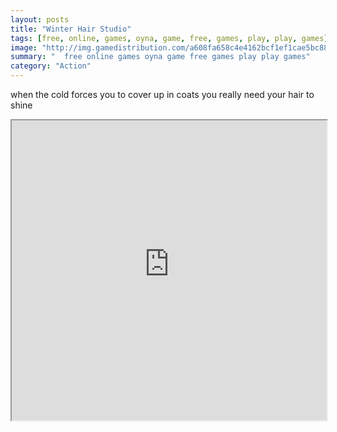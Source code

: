 ```yaml
---
layout: posts
title: "Winter Hair Studio"
tags: [free, online, games, oyna, game, free, games, play, play, games]
image: "http://img.gamedistribution.com/a608fa658c4e4162bcf1ef1cae5bc889.jpg"
summary: "  free online games oyna game free games play play games"
category: "Action"
---
```


when the cold forces you to cover up in coats you really need your hair to shine

<iframe width="100%" height="480px;" src="http://flash.gamedistribution.com?game=a608fa658c4e4162bcf1ef1cae5bc889"></iframe>